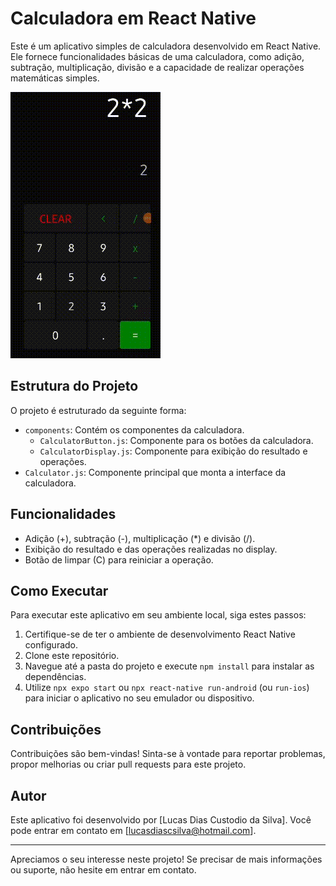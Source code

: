 # Calculadora em React Native

Este é um aplicativo simples de calculadora desenvolvido em React Native. Ele fornece funcionalidades básicas de uma calculadora, como adição, subtração, multiplicação, divisão e a capacidade de realizar operações matemáticas simples.

![Demonstração do resultado](./GIF.gif)

## Estrutura do Projeto

O projeto é estruturado da seguinte forma:

  - `components`: Contém os componentes da calculadora.
    - `CalculatorButton.js`: Componente para os botões da calculadora.
    - `CalculatorDisplay.js`: Componente para exibição do resultado e operações.
  - `Calculator.js`: Componente principal que monta a interface da calculadora.


## Funcionalidades

- Adição (+), subtração (-), multiplicação (*) e divisão (/).
- Exibição do resultado e das operações realizadas no display.
- Botão de limpar (C) para reiniciar a operação.

## Como Executar

Para executar este aplicativo em seu ambiente local, siga estes passos:

1. Certifique-se de ter o ambiente de desenvolvimento React Native configurado.
2. Clone este repositório.
3. Navegue até a pasta do projeto e execute `npm install` para instalar as dependências.
4. Utilize `npx expo start` ou `npx react-native run-android` (ou `run-ios`) para iniciar o aplicativo no seu emulador ou dispositivo.

## Contribuições

Contribuições são bem-vindas! Sinta-se à vontade para reportar problemas, propor melhorias ou criar pull requests para este projeto.

## Autor

Este aplicativo foi desenvolvido por [Lucas Dias Custodio da Silva]. Você pode entrar em contato em [lucasdiascsilva@hotmail.com].

---

Apreciamos o seu interesse neste projeto! Se precisar de mais informações ou suporte, não hesite em entrar em contato.

